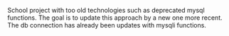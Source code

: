 School project with too old technologies such as deprecated  mysql functions. The goal is to update this approach by a new one more recent.
The db connection has already been updates with mysqli functions.
